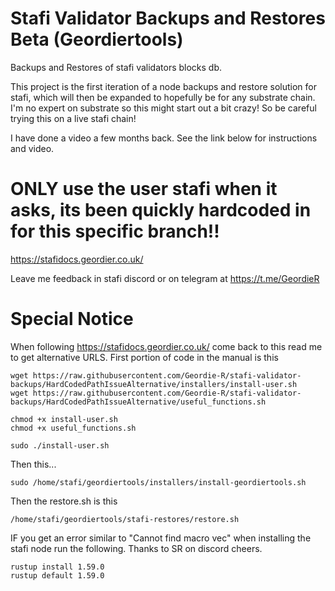 # Stafi Validator Backups and Restores Beta (Geordiertools)
Backups and Restores of stafi validators blocks db.

This project is the first iteration of a node backups and restore solution for stafi, which will then be expanded to hopefully be for any substrate chain.  I'm no expert on substrate so this might start out a bit crazy! So be careful trying this on a live stafi chain!

I have done a video a few months back. See the link below for instructions and video. 

# ONLY use the user stafi when it asks, its been quickly hardcoded in for this specific branch!!

https://stafidocs.geordier.co.uk/

Leave me feedback in stafi discord or on telegram at https://t.me/GeordieR

# Special Notice

When following https://stafidocs.geordier.co.uk/ come back to this read me to get alternative URLS.  First portion of code in the manual is this

```cd ~
wget https://raw.githubusercontent.com/Geordie-R/stafi-validator-backups/HardCodedPathIssueAlternative/installers/install-user.sh
wget https://raw.githubusercontent.com/Geordie-R/stafi-validator-backups/HardCodedPathIssueAlternative/useful_functions.sh

chmod +x install-user.sh
chmod +x useful_functions.sh

sudo ./install-user.sh
```

Then this...

```
sudo /home/stafi/geordiertools/installers/install-geordiertools.sh
```

Then the restore.sh is this

```
/home/stafi/geordiertools/stafi-restores/restore.sh
```

IF you get an error similar to  "Cannot find macro vec" when installing the stafi node run the following. Thanks to SR on discord cheers.
```
rustup install 1.59.0
rustup default 1.59.0
```

